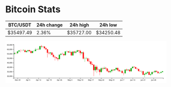 # Bitcoin Stats

BTC/USDT|24h change|24h high|24h low|
|---|---|---|---|
|$35497.49|2.36%|$35727.00|$34250.48|

<img src="./chart.svg">

